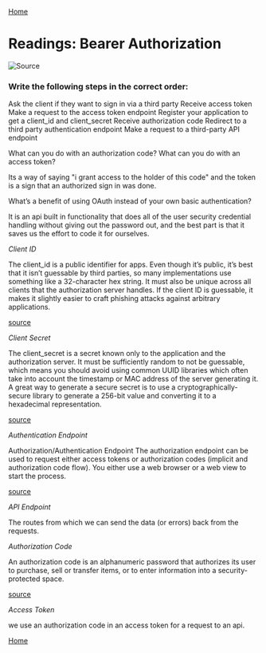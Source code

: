 [Home](https://401repo.github.io/401RN/README)

# Readings: Bearer Authorization

![Source](https://cdn.ppolyzos.com/wp-content/uploads/2017/10/jwt-support-swagger-aspnet-core.png)

### Write the following steps in the correct order:

Ask the client if they want to sign in via a third party
Receive access token
Make a request to the access token endpoint
Register your application to get a client_id and client_secret
Receive authorization code
Redirect to a third party authentication endpoint
Make a request to a third-party API endpoint

What can you do with an authorization code?
What can you do with an access token?

Its a way of saying "i grant access to the holder of this code" and the token is a sign that an authorized sign in was done.

What’s a benefit of using OAuth instead of your own basic authentication?

It is an api built in functionality that does all of the user security credential handling without giving out the password out, and the best part is that it saves us the effort to code it for ourselves.

*Client ID*

The client_id is a public identifier for apps. Even though it’s public, it’s best that it isn’t guessable by third parties, so many implementations use something like a 32-character hex string. It must also be unique across all clients that the authorization server handles. If the client ID is guessable, it makes it slightly easier to craft phishing attacks against arbitrary applications.

[source](https://www.oauth.com/oauth2-servers/client-registration/client-id-secret/)

*Client Secret*

The client_secret is a secret known only to the application and the authorization server. It must be sufficiently random to not be guessable, which means you should avoid using common UUID libraries which often take into account the timestamp or MAC address of the server generating it. A great way to generate a secure secret is to use a cryptographically-secure library to generate a 256-bit value and converting it to a hexadecimal representation.

[source](https://www.oauth.com/oauth2-servers/client-registration/client-id-secret/)

*Authentication Endpoint*

Authorization/Authentication Endpoint
The authorization endpoint can be used to request either access tokens or authorization codes (implicit and authorization code flow). You either use a web browser or a web view to start the process.

[source](https://identityserver.github.io/Documentation/docsv2/endpoints/authorization.html)

*API Endpoint*

The routes from which we can send the data (or errors) back from the requests.

*Authorization Code*

An authorization code is an alphanumeric password that authorizes its user to purchase, sell or transfer items, or to enter information into a security-protected space.

[source](https://identityserver.github.io/Documentation/docsv2/endpoints/authorization.html)

*Access Token*

we use an authorization code in an access token for a request to an api.

[Home](https://401repo.github.io/401RN/README)